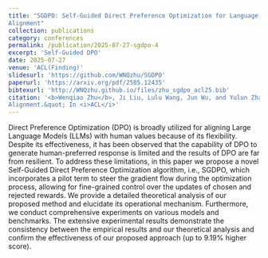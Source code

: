 ```yaml
---
title: "SGDPO: Self-Guided Direct Preference Optimization for Language Model
Alignment"
collection: publications
category: conferences
permalink: /publication/2025-07-27-sgdpo-4
excerpt: 'Self-Guided DPO'
date: 2025-07-27
venue: 'ACL(Finding)'
slidesurl: 'https://github.com/WNQzhu/SGDPO'
paperurl: 'https://arxiv.org/pdf/2505.12435'
bibtexurl: 'http://WNQzhu.github.io/files/zhu_sgdpo_acl25.bib'
citation: '<b>Wenqiao Zhu</b>, Ji Liu, Lulu Wang, Jun Wu, and Yulun Zhang. (2025). &quot;SGDPO: Self-Guided Direct Preference Optimization for Language Model
Alignment.&quot; In <i>ACL</i>'
---
```


Direct Preference Optimization (DPO) is broadly utilized for aligning Large Language Models (LLMs) with human values because of its flexibility. Despite its effectiveness, it has been observed that the capability of DPO to generate human-preferred response is limited and the results of DPO are far from resilient. To address these limitations, in this paper we propose a novel Self-Guided Direct Preference Optimization algorithm, i.e., SGDPO, which incorporates a pilot term to steer the gradient flow during the optimization process, allowing for fine-grained control over the updates of chosen and rejected rewards. We provide a detailed theoretical analysis of our proposed method and elucidate its operational mechanism. Furthermore, we conduct comprehensive experiments on various models and benchmarks. The extensive experimental results demonstrate the consistency between the empirical results and our theoretical analysis and confirm the effectiveness of our proposed approach (up to 9.19% higher score).
